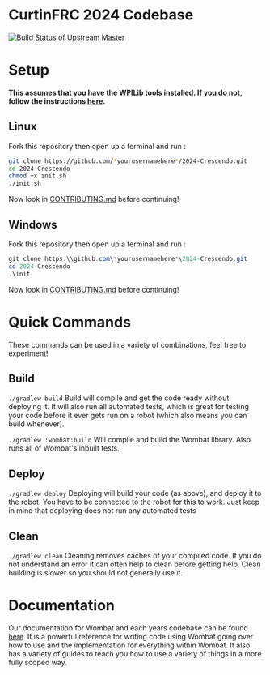 CurtinFRC 2024 Codebase
===
![Build Status of Upstream Master](https://github.com/CurtinFRC/2024-Crescendo/actions/workflows/ci.yml/badge.svg)

Setup
=====

**This assumes that you have the WPILib tools installed. If you do not, follow the instructions [here](https://docs.wpilib.org/en/stable/docs/zero-to-robot/step-2/wpilib-setup.html).**

Linux
-----
Fork this repository then open up a terminal and run :
```bash
git clone https://github.com/*yourusernamehere*/2024-Crescendo.git
cd 2024-Crescendo
chmod +x init.sh
./init.sh
```
Now look in [CONTRIBUTING.md](./CONTRIBUTING.md) before continuing!

Windows
-------
Fork this repository then open up a terminal and run :
```powershell
git clone https:\\github.com\*yourusernamehere*\2024-Crescendo.git
cd 2024-Crescendo
.\init
```
Now look in [CONTRIBUTING.md](./CONTRIBUTING.md) before continuing!

Quick Commands
=============
These commands can be used in a variety of combinations, feel free to experiment!

Build
------
`./gradlew build`
Build will compile and get the code ready without deploying it.
It will also run all automated tests, which is great for testing your code before it ever gets run on a robot (which also means you can build whenever).  

`./gradlew :wombat:build`
Will compile and build the Wombat library.
Also runs all of Wombat's inbuilt tests.

Deploy
------
`./gradlew deploy`
Deploying will build your code (as above), and deploy it to the robot.
You have to be connected to the robot for this to work.
Just keep in mind that deploying does not run any automated tests

Clean
-----
`./gradlew clean`
Cleaning removes caches of your compiled code.
If you do not understand an error it can often help to clean before getting help.
Clean building is slower so you should not generally use it.

Documentation
=============
Our documentation for Wombat and each years codebase can be found [here](https://4788-docs.vercel.app/).
It is a powerful reference for writing code using Wombat going over how to use and the implementation for everything within Wombat.
It also has a variety of guides to teach you how to use a variety of things in a more fully scoped way.
